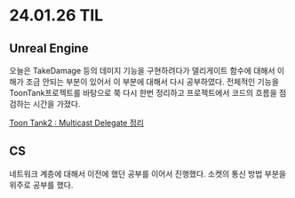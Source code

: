 # 24.01.26 TIL

## Unreal Engine

오늘은 TakeDamage 등의 데미지 기능을 구현하려다가 델리게이트 함수에 대해서 이해가 조금 안되는 부분이 있어서 이 부분에 대해서 다시 공부하였다. 전체적인 기능을 ToonTank프로젝트를 바탕으로 쭉 다시 한번 정리하고 프로젝트에서 코드의 흐름을 점검하는 시간을 가졌다.

[Toon Tank2 : Multicast Delegate 정리](</Unreal%20Engine/실습/ToonTanks/ToonTanks(2).md>)

## CS

네트워크 계층에 대해서 이전에 했던 공부를 이어서 진행했다. 소켓의 통신 방법 부분을 위주로 공부를 했다.

